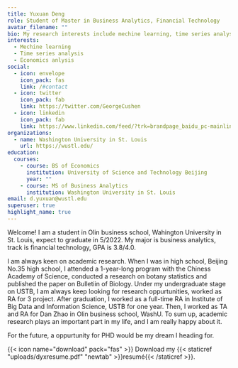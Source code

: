 ```yaml
---
title: Yuxuan Deng
role: Student of Master in Business Analytics, Financial Technology
avatar_filename: ""
bio: My research interests include mechine learning, time series analysis, etc.
interests:
  - Mechine learning
  - Time series analysis
  - Economics anlysis
social:
  - icon: envelope
    icon_pack: fas
    link: /#contact
  - icon: twitter
    icon_pack: fab
    link: https://twitter.com/GeorgeCushen
  - icon: linkedin
    icon_pack: fab
    link: https://www.linkedin.com/feed/?trk=brandpage_baidu_pc-mainlink
organizations:
  - name: Washington University in St. Louis
    url: https://wustl.edu/
education:
  courses:
    - course: BS of Economics
      institution: University of Science and Technology Beijing
      year: ""
    - course: MS of Business Analytics
      institution: Washington University in St. Louis
email: d.yuxuan@wustl.edu
superuser: true
highlight_name: true
---
```

Welcome! I am a student in Olin business school, Wahington University in St. Louis, expect to graduate in 5/2022. My major is business analytics, track is financial technology, GPA is 3.8/4.0. 

I am always keen on academic research. When I was in high school, Beijing No.35 high school, I attended a 1-year-long program with the Chiness Academy of Science, conducted a research on botany statistics and published the paper on Bulletiin of Biology. Under my undergraduate stage on USTB, I am always keep looking for research oppurtunities, worked as RA for 3 project. After graduation, I worked as a full-time RA in Institute of Big Data and Information Science, USTB for one year. Then, I worked as TA and RA for Dan Zhao in Olin business school, WashU. To sum up, academic research plays an important part in my life, and I am really happy about it. 

For the future, a oppurtunity for PHD would be my dream I heading for.

{{< icon name="download" pack="fas" >}} Download my {{< staticref "uploads/dyxresume.pdf" "newtab" >}}resumé{{< /staticref >}}.